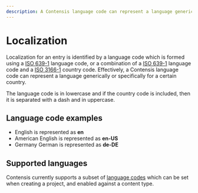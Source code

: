 ```yaml
---
description: A Contensis language code can represent a language generically or specifically for a certain country.
---
```

# Localization

Localization for an entry is identified by a language code which is formed using a [ISO 639-1](https://en.wikipedia.org/wiki/ISO_639-1) language code, or a combination of a [ISO 639-1](https://en.wikipedia.org/wiki/ISO_639-1) language code and a [ISO 3166-1](https://en.wikipedia.org/wiki/ISO_3166-1) country code. Effectively, a Contensis language code can represent a language generically or specifically for a certain country.

The language code is in lowercase and if the country code is included, then it is separated with a dash and in uppercase.

## Language code examples

* English is represented as **en**
* American English is represented as **en-US**
* Germany German is represented as **de-DE**

## Supported languages

Contensis currently supports a subset of [language codes](https://zenhub.zengenti.com/Contensis/12.0/kb/content-types-and-entries/entries/multi-language-support.aspx) which can be set when creating a project, and enabled against a content type.
